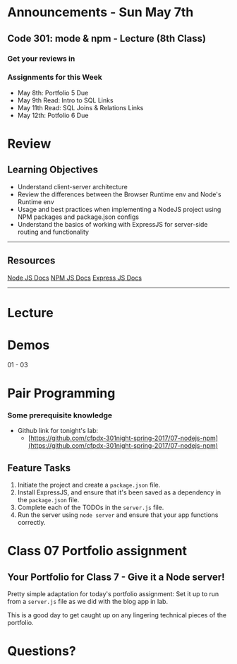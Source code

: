 # Announcements - Sun May 7th

## Code 301: mode & npm - Lecture (8th Class)

### Get your reviews in

### Assignments for this Week

* May 8th: Portfolio 5 Due
* May 9th Read: Intro to SQL Links
* May 11th Read: SQL Joins & Relations Links 
* May 12th: Potfolio 6 Due

# Review


## Learning Objectives

* Understand client-server architecture
* Review the differences between the Browser Runtime env and Node's Runtime env
* Usage and best practices when implementing a NodeJS project using NPM packages and package.json configs
* Understand the basics of working with ExpressJS for server-side routing and functionality

---

## Resources  
<!-- a list of links if any are necessary for the assignment-->
[Node JS Docs](https://nodejs.org/en/)
[NPM JS Docs](https://docs.npmjs.com/)
[Express JS Docs](http://expressjs.com/en/4x/api.html)

---

# Lecture


# Demos

01 - 03


# Pair Programming

### Some prerequisite knowledge

* Github link for tonight's lab:
	* [https://github.com/cfpdx-301night-spring-2017/07-nodejs-npm](https://github.com/cfpdx-301night-spring-2017/07-nodejs-npm) 

## Feature Tasks  
<!-- a list or description of the feature tasks you want the students to implement -->
1. Initiate the project and create a `package.json` file.
1. Install ExpressJS, and ensure that it's been saved as a dependency in the `package.json` file.
1. Complete each of the TODOs in the `server.js` file.
1. Run the server using `node server` and ensure that your app functions correctly.

# Class 07 Portfolio assignment

## Your Portfolio for Class 7 - Give it a Node server!

Pretty simple adaptation for today's portfolio assignment: Set it up to run from a `server.js` file as we did with the blog app in lab.

This is a good day to get caught up on any lingering technical pieces of the portfolio.


# Questions?





  






